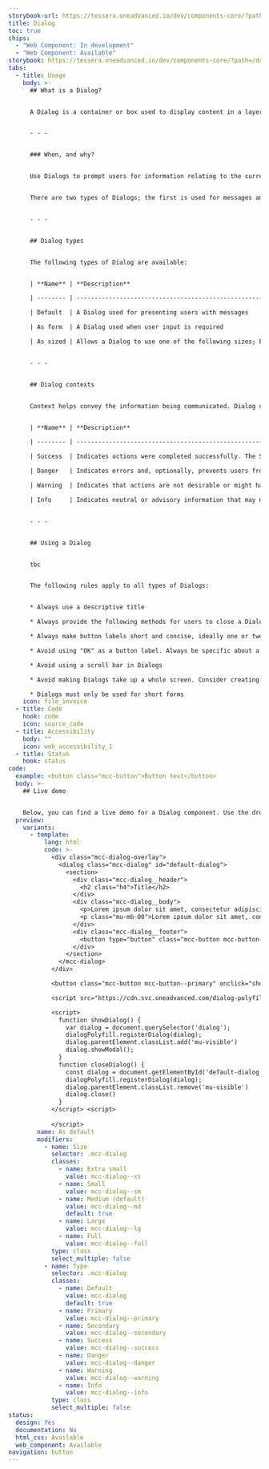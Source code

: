```yaml
---
storybook-url: https://tessera.oneadvanced.io/dev/components-core/?path=/docs/html-button--as-default
title: Dialog
toc: true
chips:
  - "Web Component: In development"
  - "Web Component: Available"
storybook: https://tessera.oneadvanced.io/dev/components-core/?path=/docs/custom-elements-dialog--as-default
tabs:
  - title: Usage
    body: >-
      ## What is a Dialog?


      A Dialog is a container or box used to display content in a layer that sits above the main application. They are an interaction between the application and the user.


      - - -


      ### When, and why?


      Use Dialogs to prompt users for information relating to the current task or to display messaging which helps them to make decisions about the current workflow. A Dialog is typically used when a particular action has to be performed and interrupts the user's workflow until its content has been reviewed, interacted with or dismissed.


      There are two types of Dialogs; the first is used for messages and the second is used for forms. Use a messaging Dialog when you want to present the user with advisory, warnings, or system critical information and use a form Dialog when you want to capture additional data using a collection of form inputs.


      - - -


      ## Dialog types


      The following types of Dialog are available:


      | **Name** | **Description**                                                                                       | **Behaviour**                          | **Example** |

      | -------- | ----------------------------------------------------------------------------------------------------- | -------------------------------------- | ----------- |

      | Default  | A Dialog used for presenting users with messages                                                      | Persists. Can be dismissed or actioned |             |

      | As form  | A Dialog used when user input is required                                                             | Persists. Can be dismissed or actioned |             |

      | As sized | Allows a Dialog to use one of the following sizes; Extra small, Small, Medium, Large, and Full-screen |                                        |             |


      - - -


      ## Dialog contexts


      Context helps convey the information being communicated. Dialog contexts correspond to a colour to provide a consistent experience for users. For more information, refer to Colours \[link to Colours page].


      | **Name** | **Description**                                                                                                              | **Behaviour**                                                            | **Examples** |

      | -------- | ---------------------------------------------------------------------------------------------------------------------------- | ------------------------------------------------------------------------ | ------------ |

      | Success  | Indicates actions were completed successfully. The Success colour is green                                                   | Does not require user interaction, but persists until the user dismisses |              |

      | Danger   | Indicates errors and, optionally, prevents users from proceeding until the issue has been resolved. The Danger colour is red | Always persists until the user dismisses or resolves the issue           |              |

      | Warning  | Indicates that actions are not desirable or might have unexpected results. The Warning colour is yellow                      | Persists until the user dismisses or continues regardless                |              |

      | Info     | Indicates neutral or advisory information that may not be related to the current action. The info colour is teal             | Does not require user interaction, but persists until user dismisses     |              |


      - - -


      ## Using a Dialog


      tbc


      The following rules apply to all types of Dialogs:


      * Always use a descriptive title

      * Always provide the following methods for users to close a Dialog; Cancel, Close icon, Escape key. The Escape key is important for keyboard users

      * Always make button labels short and concise, ideally one or two words

      * Avoid using "OK" as a button label. Always be specific about a button's action, e.g. "Save changes" or "Delete user"

      * Avoid using a scroll bar in Dialogs

      * Avoid making Dialogs take up a whole screen. Consider creating a new page instead

      * Dialogs must only be used for short forms
    icon: file_invoice
  - title: Code
    hook: code
    icon: source_code
  - title: Accessibility
    body: ""
    icon: web_accessibility_1
  - title: Status
    hook: status
code:
  example: <button class="mcc-button">Button text</button>
  body: >-
    ## Live demo


    Below, you can find a live demo for a Dialog component. Use the drop-down menus and radio buttons to view the different Dialog Types and Variants.
  preview:
    variants:
      - template:
          lang: html
          code: >-
            <div class="mcc-dialog-overlay">
              <dialog class="mcc-dialog" id="default-dialog">
                <section>
                  <div class="mcc-dialog__header">
                    <h2 class="h4">Title</h2>
                  </div>
                  <div class="mcc-dialog__body">
                    <p>Lorem ipsum dolor sit amet, consectetur adipiscing elit, sed do eiusmod tempor incididunt ut labore et dolore magna aliqua. Ut enim ad minim veniam, quis nostrud exercitation ullamco laboris nisi ut aliquip ex ea commodo consequat. </p>
                    <p class="mu-mb-00">Lorem ipsum dolor sit amet, consectetur adipiscing elit, sed do eiusmod tempor incididunt ut labore et dolore magna aliqua. Ut enim ad minim veniam, quis nostrud exercitation ullamco laboris nisi ut aliquip ex ea commodo consequat. </p>
                  </div>
                  <div class="mcc-dialog__footer">
                    <button type="button" class="mcc-button mcc-button--outline" onclick="closeDialog()">Close</button>
                  </div>
                </section>
              </mcc-dialog>
            </div>

            <button class="mcc-button mcc-button--primary" onclick="showDialog()">Show dialog</button>

            <script src="https://cdn.svc.oneadvanced.com/dialog-polyfill/0.5.6/dialog-polyfill.js" type="module"></script>

            <script>
              function showDialog() {
                var dialog = document.querySelector('dialog');
                dialogPolyfill.registerDialog(dialog);
                dialog.parentElement.classList.add('mu-visible')
                dialog.showModal();
              }
              function closeDialog() {
                const dialog = document.getElementById('default-dialog')
                dialogPolyfill.registerDialog(dialog);
                dialog.parentElement.classList.remove('mu-visible')
                dialog.close()
              }
            </script> <script>
              
            </script>
        name: As default
        modifiers:
          - name: Size
            selector: .mcc-dialog
            classes:
              - name: Extra small
                value: mcc-dialog--xs
              - name: Small
                value: mcc-dialog--sm
              - name: Medium (default)
                value: mcc-dialog--md
                default: true
              - name: Large
                value: mcc-dialog--lg
              - name: Full
                value: mcc-dialog--full
            type: class
            select_multiple: false
          - name: Type
            selector: .mcc-dialog
            classes:
              - name: Default
                value: mcc-dialog
                default: true
              - name: Primary
                value: mcc-dialog--primary
              - name: Secondary
                value: mcc-dialog--secondary
              - name: Success
                value: mcc-dialog--success
              - name: Danger
                value: mcc-dialog--danger
              - name: Warning
                value: mcc-dialog--warning
              - name: Info
                value: mcc-dialog--info
            type: class
            select_multiple: false
status:
  design: Yes
  documentation: No
  html_css: Available
  web_component: Available
navigation: button
---
```

